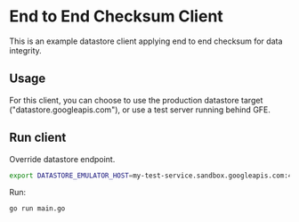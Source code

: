 # End to End Checksum Client

This is an example datastore client applying end to end checksum for data
integrity.

## Usage

For this client, you can choose to use the production datastore target
("datastore.googleapis.com"), or use a test server running behind GFE.

## Run client

Override datastore endpoint.

```sh
export DATASTORE_EMULATOR_HOST=my-test-service.sandbox.googleapis.com:443
```

Run:

```sh
go run main.go
```


